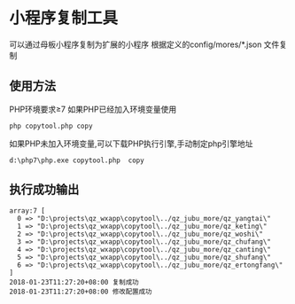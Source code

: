 # 小程序复制工具
可以通过母板小程序复制为扩展的小程序
根据定义的config/mores/*.json 文件复制



## 使用方法
PHP环境要求≥7
如果PHP已经加入环境变量使用
```
php copytool.php copy
```

如果PHP未加入环境变量,可以下载PHP执行引擎,手动制定php引擎地址
```
d:\php7\php.exe copytool.php  copy
```


## 执行成功输出
```
array:7 [
  0 => "D:\projects\qz_wxapp\copytool\../qz_jubu_more/qz_yangtai\"
  1 => "D:\projects\qz_wxapp\copytool\../qz_jubu_more/qz_keting\"
  2 => "D:\projects\qz_wxapp\copytool\../qz_jubu_more/qz_woshi\"
  3 => "D:\projects\qz_wxapp\copytool\../qz_jubu_more/qz_chufang\"
  4 => "D:\projects\qz_wxapp\copytool\../qz_jubu_more/qz_canting\"
  5 => "D:\projects\qz_wxapp\copytool\../qz_jubu_more/qz_shufang\"
  6 => "D:\projects\qz_wxapp\copytool\../qz_jubu_more/qz_ertongfang\"
]
2018-01-23T11:27:20+08:00 复制成功
2018-01-23T11:27:20+08:00 修改配置成功
```